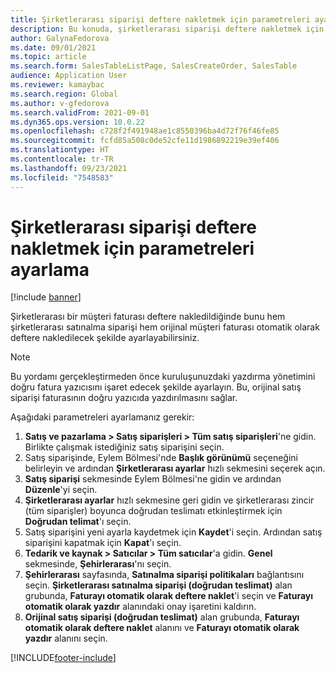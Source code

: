 ```yaml
---
title: Şirketlerarası siparişi deftere nakletmek için parametreleri ayarlama
description: Bu konuda, şirketlerarası siparişi deftere nakletmek için parametrelerin nasıl ayarlanacağı açıklanmaktadır
author: GalynaFedorova
ms.date: 09/01/2021
ms.topic: article
ms.search.form: SalesTableListPage, SalesCreateOrder, SalesTable
audience: Application User
ms.reviewer: kamaybac
ms.search.region: Global
ms.author: v-gfedorova
ms.search.validFrom: 2021-09-01
ms.dyn365.ops.version: 10.0.22
ms.openlocfilehash: c728f2f491948ae1c8550396ba4d72f76f46fe85
ms.sourcegitcommit: fcfd85a508c0de52cfe11d1986892219e39ef406
ms.translationtype: HT
ms.contentlocale: tr-TR
ms.lasthandoff: 09/23/2021
ms.locfileid: "7548583"
---
```

# <a name="set-up-parameters-to-post-an-intercompany-order"></a>Şirketlerarası siparişi deftere nakletmek için parametreleri ayarlama

[!include [banner](../../includes/banner.md)]

Şirketlerarası bir müşteri faturası deftere nakledildiğinde bunu hem şirketlerarası satınalma siparişi hem orijinal müşteri faturası otomatik olarak deftere nakledilecek şekilde ayarlayabilirsiniz.

> [!NOTE]
> Bu yordamı gerçekleştirmeden önce kuruluşunuzdaki yazdırma yönetimini doğru fatura yazıcısını işaret edecek şekilde ayarlayın. Bu, orijinal satış siparişi faturasının doğru yazıcıda yazdırılmasını sağlar.

Aşağıdaki parametreleri ayarlamanız gerekir:

1. **Satış ve pazarlama \> Satış siparişleri \> Tüm satış siparişleri**'ne gidin. Birlikte çalışmak istediğiniz satış siparişini seçin.
1. Satış siparişinde, Eylem Bölmesi'nde **Başlık görünümü** seçeneğini belirleyin ve ardından **Şirketlerarası ayarlar** hızlı sekmesini seçerek açın.
1. **Satış siparişi** sekmesinde Eylem Bölmesi'ne gidin ve ardından **Düzenle**'yi seçin.
1. **Şirketlerarası ayarlar** hızlı sekmesine geri gidin ve şirketlerarası zincir (tüm siparişler) boyunca doğrudan teslimatı etkinleştirmek için **Doğrudan telimat**'ı seçin.
1. Satış siparişini yeni ayarla kaydetmek için **Kaydet**'i seçin. Ardından satış siparişini kapatmak için **Kapat**'ı seçin.
1. **Tedarik ve kaynak \> Satıcılar \> Tüm satıcılar**'a gidin. **Genel** sekmesinde, **Şehirlerarası**'nı seçin.
1. **Şehirlerarası** sayfasında, **Satınalma siparişi politikaları** bağlantısını seçin. **Şirketlerarası satınalma siparişi (doğrudan teslimat)** alan grubunda, **Faturayı otomatik olarak deftere naklet**'i seçin ve **Faturayı otomatik olarak yazdır** alanındaki onay işaretini kaldırın.
1. **Orijinal satış siparişi (doğrudan teslimat)** alan grubunda, **Faturayı otomatik olarak deftere naklet** alanını ve **Faturayı otomatik olarak yazdır** alanını seçin.

[!INCLUDE[footer-include](../../includes/footer-banner.md)]
